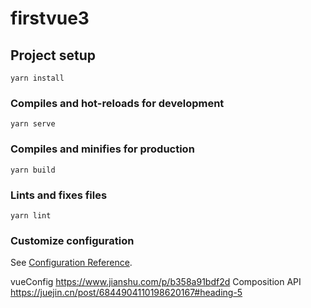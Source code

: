 # firstvue3

## Project setup
```
yarn install
```

### Compiles and hot-reloads for development
```
yarn serve
```

### Compiles and minifies for production
```
yarn build
```

### Lints and fixes files
```
yarn lint
```

### Customize configuration
See [Configuration Reference](https://cli.vuejs.org/config/).

vueConfig
https://www.jianshu.com/p/b358a91bdf2d
Composition API
https://juejin.cn/post/6844904110198620167#heading-5
